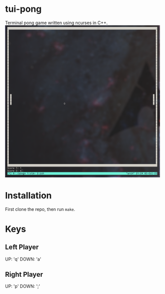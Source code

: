 # tui-pong
Terminal pong game written using ncurses in C++.
![Pong](img/pong.png)

# Installation
First clone the repo, then run `make`.

# Keys

## Left Player
UP: 'q'
DOWN: 'a'

## Right Player
UP: 'p'
DOWN: ';'
